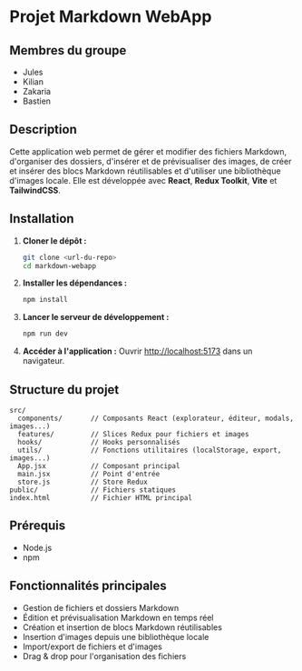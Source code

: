 # Projet Markdown WebApp

## Membres du groupe

- Jules
- Kilian
- Zakaria
- Bastien

## Description

Cette application web permet de gérer et modifier des fichiers Markdown, d'organiser des dossiers, d'insérer et de prévisualiser des images, de créer et insérer des blocs Markdown réutilisables et d'utiliser une bibliothèque d'images locale. Elle est développée avec **React**, **Redux Toolkit**, **Vite** et **TailwindCSS**.

## Installation

1. **Cloner le dépôt :**

   ```sh
   git clone <url-du-repo>
   cd markdown-webapp
   ```

2. **Installer les dépendances :**

   ```sh
   npm install
   ```

3. **Lancer le serveur de développement :**

   ```sh
   npm run dev
   ```

4. **Accéder à l'application :**
   Ouvrir [http://localhost:5173](http://localhost:5173) dans un navigateur.

## Structure du projet

```
src/
  components/       // Composants React (explorateur, éditeur, modals, images...)
  features/         // Slices Redux pour fichiers et images
  hooks/            // Hooks personnalisés
  utils/            // Fonctions utilitaires (localStorage, export, images...)
  App.jsx           // Composant principal
  main.jsx          // Point d'entrée
  store.js          // Store Redux
public/             // Fichiers statiques
index.html          // Fichier HTML principal
```

## Prérequis

- Node.js
- npm

## Fonctionnalités principales

- Gestion de fichiers et dossiers Markdown
- Édition et prévisualisation Markdown en temps réel
- Création et insertion de blocs Markdown réutilisables
- Insertion d'images depuis une bibliothèque locale
- Import/export de fichiers et d'images
- Drag & drop pour l'organisation des fichiers
